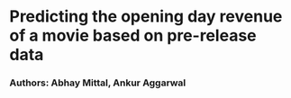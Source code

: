 # Predicting the opening day revenue of a movie based on pre-release data

### Authors: Abhay Mittal, Ankur Aggarwal
